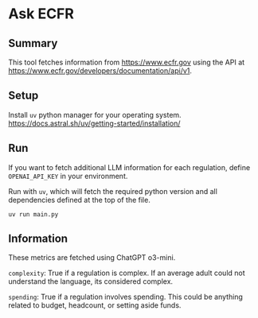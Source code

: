 # Ask ECFR

## Summary
This tool fetches information from https://www.ecfr.gov using the API at https://www.ecfr.gov/developers/documentation/api/v1.


## Setup
Install `uv` python manager for your operating system.
https://docs.astral.sh/uv/getting-started/installation/

## Run
If you want to fetch additional LLM information for each regulation, define `OPENAI_API_KEY` in your environment.

Run with `uv`, which will fetch the required python version and all dependencies defined at the top of the file.
```
uv run main.py
```

## Information

These metrics are fetched using ChatGPT o3-mini.

`complexity`: True if a regulation is complex. If an average adult could not understand the language, its considered complex.

`spending`: True if a regulation involves spending. This could be anything related to budget, headcount, or setting aside funds.
